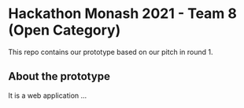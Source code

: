 # Hackathon Monash 2021 - Team 8 (Open Category)
This repo contains our prototype based on our pitch in round 1.

## About the prototype
It is a web application ... 
